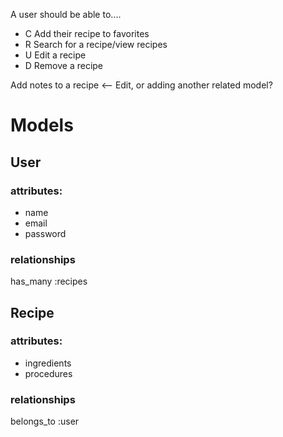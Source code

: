 A user should be able to....

- C Add their recipe to favorites
- R Search for a recipe/view recipes
- U Edit a recipe
- D Remove a recipe

Add notes to a recipe <-- Edit, or adding another related model?

# Models

## User
### attributes:
- name
- email
- password

### relationships
has_many :recipes

## Recipe
### attributes:
- ingredients
- procedures

### relationships
belongs_to :user

